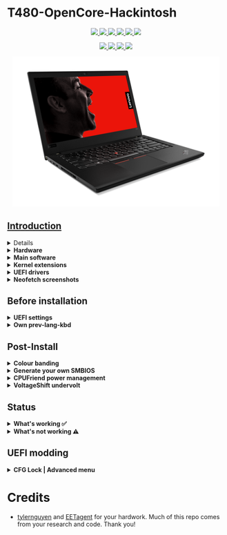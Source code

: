 # T480-OpenCore-Hackintosh

<p align="center">
<a href="https://www.apple.com/macos/monterey/">
  <img src="https://img.shields.io/badge/macOS-Monterey_v12.2-red.svg"/> </a>
<a href="https://pcsupport.lenovo.com/us/en/products/laptops-and-netbooks/thinkpad-t-series-laptops/thinkpad-t480-type-20l5-20l6/downloads/ds502355">
  <img src="https://img.shields.io/badge/BIOS-1.42-blue"/> </a>
<a href="https://github.com/acidanthera/OpenCorePkg">
  <img src="https://img.shields.io/badge/OpenCore-0.7.8-12AED6"/> </a>
<a href="https://github.com/isherlockliu/Thinkpad-T480-Hackintosh/issues"> 
  <img src="https://img.shields.io/github/issues/isherlockliu/Thinkpad-T480-Hackintosh"/> </a>
<a href="https://github.com/isherlockliu/Thinkpad-T480-Hackintosh/commits/master"> 
  <img src="https://img.shields.io/github/last-commit/isherlockliu/Thinkpad-T480-Hackintosh"/> </a>
<a href="https://github.com/isherlockliu/Thinkpad-T480-Hackintosh/issues?q=is%3Aissue+label%3A%22help+wanted%22+is%3Aclosed">
  <img src="https://img.shields.io/badge/need%20help-0-blue"/> </a>
</p>


<p align="center">
<a href="https://github.com/tylernguyen/obsidian-horizon/blob/main/LICENSE">
   <img src="https://img.shields.io/badge/License-The%20Unlicense-informational.svg"> </a>
<a href="https://damnthattelevision.com/Contact">
   <img src="https://img.shields.io/badge/%40-Contact-FFF27D"> </a>
<a href="https://damnthattelevision.com/Support">
   <img src="https://img.shields.io/badge/%24-Support-ff69b4.svg"> </a>
<a href="">
   <img src="https://img.shields.io/badge/Contributions-Welcome-orange.svg"> </a>
</p>


<p align="center">
<a href="https://github.com/isherlockliu/Thinkpad-T480-Hackintosh/">
  <img src="./Other/README Resources/T480.png" alt="Thinkpad T480" width="480">
</p>

## Introduction

<details> 
<summary><strong>General knowledge & credits</strong></summary>

- To install macOS follow the guides provided by [Dortania](https://dortania.github.io/getting-started/)

- Useful tools by [CorpNewt](https://github.com/corpnewt) and [headkaze](https://github.com/headkaze/Hackintool)

- [CREDITS](CREDITS.md) file

</details>  

<details>
<summary><strong>Hardware</strong></summary>
<br>

| Category  | Component                         | Note                                                         |
| --------- | --------------------------------- | ------------------------------------------------------------ |
| CPU       | Intel Core i7-8550U               | 20L5A01RHH                                                   |
| GPU       | Intel UHD 620                     | Disable MX150                                                |
| SSD       | LITEON T11 Plus 512               |                                                              |
| Memory    | 16GB DDR4 2400Mhz                 |                                                              |
| Battery   | Dual battery                      |                                                              |
| Camera    | 720p Camera                       |                                                              |
| Wifi & BT | Intel Wireless-AC 8265            | Use AirportItlwm for your macOS version and enjoy native Wi-Fi control |
| Input     | PS2 Keyboard & Synaptics TrackPad | [YogaSMC](https://github.com/zhen-zen/YogaSMC) for media keys like microphone switch, etc. PrtSc is mapped as F13. |
</details>  

<details>
<summary><strong>Main software</strong></summary>
<br>

| Component      | Version        |
| -------------- | -------------- |
| macOS Monterey | 12.2.1 (21D62) |
| OpenCore       | 0.7.8          |

</details>

<details>
<summary><strong>Kernel extensions</strong></summary>
<br>

| Kext                   | Version  |
| :--------------------- | -------- |
| AirportItlwm           | 2.1.0    |
| AppleALC               | 1.6.9    |
| CPUFriend              | 1.2.4    |
| CPUFriendDataProvider  | i7-8550U |
| IntelBluetoothFirmware | 2.1.0    |
| IntelMausi             | 1.0.7    |
| Lilu                   | 1.6.0    |
| NoTouchID              | 1.0.4    |
| HibernationFixup.kext  | 1.4.5    |
| VirtualSMC             | 1.2.3    |
| VoltageShift           | 1.22     |
| VoodooPS2Controller    | 2.2.7    |
| VoodooRMI              | 1.3.4    |
| VoodooSMBus            | 3.0.0    |
| WhateverGreen          | 1.5.7    |
| YogaSMC                | 1.5.1    |

</details>
  
<details>
<summary><strong>UEFI drivers</strong></summary>
<br>

|     Driver      | Version           |
| :-------------: | ----------------- |
|  AudioDxe.efi   | OpenCorePkg 0.7.8 |
|   HfsPlus.efi   | OcBinaryData      |
| OpenCanopy.efi  | OpenCorePkg 0.7.8 |
| OpenRuntime.efi | OpenCorePkg 0.7.8 |
</details> 


<details>
    <summary><strong>Neofetch screenshots</strong></summary>
    <br>
    <p float="left">
        <img src="./Other/README Resources/Neofetch Monterey.png" alt="Neofetch Monterey" width="660">
    </p>
</details> 


## Before installation

<details>  

<summary><strong>UEFI settings</strong></summary>
<br>

**Security**

- `Security Chip` **Disabled**
- `Memory Protection -> Execution Prevention` **Enabled**
- `Virtualization -> Intel Virtualization Technology` **Enabled**
- `Virtualization -> Intel VT-d Feature` **Enabled**
- `Anti-Theft -> Computrace -> Current Setting` **Disabled**
- `Secure Boot -> Secure Boot` **Disabled**
- `Intel SGX -> Intel SGX Control` **Disabled**
- `Device Guard` **Disabled**

**Startup**

- `UEFI/Legacy Boot` **UEFI Only**
- `CSM Support` **No**

**Thunderbolt**

- `Thunderbolt BIOS Assist Mode` **Disabled**
- `Wake by Thunderbolt(TM) 3` **Disabled**
- `Security Level` **User Authorization**
- `Support in Pre Boot Environment -> Thunderbolt(TM) device` **Enabled**

</details>  

<details>

<summary><strong>Own prev-lang-kbd</strong></summary>
<br>

Either add as a string or as a data ( HEX data [(ProperTree)](https://github.com/corpnewt/ProperTree) )

Format is lang-COUNTRY:keyboard

- 🇺🇸 | [0] en_US - U.S --> en-US:0 --> 656e2d55 533a30

etc.

[AppleKeyboardLayouts.txt](https://github.com/acidanthera/OpenCorePkg/blob/master/Utilities/AppleKeyboardLayouts/AppleKeyboardLayouts.txt)

</details>

## Post-Install

<details>  

<summary><strong>Colour banding</strong></summary>
<br>

If you encounter some serious colour banding issues ( Keep in mind that T480 1080p stock panel colour accuracy is not really good, cca 50-60% sRGB), your only solution is to replace GPU properties as bellow or replace the stock panel with one from T490 (400 nits, Low power).

```
<key>AAPL,ig-platform-id</key>
<data>AAAWGQ==</data>
<key>device-id</key>
<data>FhkAAA==</data>
</dict>
```

Do not use these any additional boot arguments! Get custom WhateverGreen version instead from Other folder

You can check your screen in gradient test [here](https://www.eizo.be/monitor-test/) or just by simple look at Launchpad background.

</details>  

<details>  

<summary><strong>Generate your own SMBIOS</strong></summary>
<br>

[GenSMBIOS](https://github.com/corpnewt/GenSMBIOS)

- MacBookPro14,1

- MacBookPro15,2

</details>  

<details>  

<summary><strong>CPUFriend power management</strong></summary>
<br>

Generate CPUFriendDataProvider for your machine [here](https://github.com/fewtarius/CPUFriendFriend) or use at your own risk files provided in the Other folder.

</details>  

<details>  

<summary><strong>VoltageShift undervolt</strong></summary>
<br>

It is possible to use VoltageShift directly from the EFI folder instead of disabling SIP. You need to use specific version provided in the Other folder.

```diff
! If you want to use this feature, enable it in config.plist
```
</details>  

## Status

<details>  

<summary><strong>What's working ✅</strong></summary>

- [x] Battery percentage

- [x] Bluetooth - Intel Wireless-AC 8265 (0x0A2B) 

- [x] Boot chime

- [x] Boot menu `OpenCanopy` 

- [x] CPU power management / performance `Now on par with Windows without XTU undervolt.`

- [x] FireVault 2 `No config.plist changes needed` 

- [x] GPU UHD 620 hardware acceleration / performance 

- [x] HDMI `Closed and opened lid. With audio.`

- [x] iMessage, FaceTime, App Store, iTunes Store. **Generate your own SMBIOS**

- [x] Intel I219V Ethernet port

- [x] Keyboard `Volume and brightness hotkeys. Another media keys with YogaSMC.`

- [x] Microphone `With keyboard switch using ThinkPad Assistant.`

- [x] Realtek® ALC3287 ("ALC257") Audio

- [x] SD card reader `Fortunately, USB connected.`

- [x] Sidecar wired `Works with 15,2 SMBIOS.`

- [x] Sleep/Wake 

- [x] TouchPad `1-5 fingers swipe works. Emulate force touch using longer and more voluminous touch.`

- [x] TrackPoint  `Works perfectly. Just like on Windows or Linux.`

- [x] USB Ports `USB Map is different for devices with Windows Hello camera.`

- [x] Web camera

- [x] Wifi - Intel Wireless-AC 8265 `Use HeliPort app for Wi-Fi control`

- [x] DRM `Widevine, validated on Firefox 82. WhateverGreen's DRM is broken on Big Sur`

- [x] Thunderbolt  

</details>  

<details>  

<summary><strong>What's not working ⚠️</strong></summary>

- [ ] Fingerprint reader  `There is finally after many years working driver for Linux (python-validity), don't expect macOS driver any time soon.`
- [ ] Sidecar wireless `If you want to use this feature, buy a compatible Broadcom card!`

</details>  

## UEFI modding

<details>  
<summary><strong>CFG Lock | Advanced menu</strong></summary>
<br>

<img align="left" src="./Other/README Resources/CH341a.jpg" alt="CH341a.jpg" width="220">

It's possible to unlock Advanced menu thus disable CFG Lock natively in UEFI + Other Advanced menu benefits. SPI Programmer CH341a is required

<br>
https://www.reddit.com/r/thinkpad/comments/ffqqx5/currently_testing_skyra1n/

[T480 consuming 60w (~85w total) - unlimited TDP : thinkpad](https://www.reddit.com/r/thinkpad/comments/g8fk51/t480_consuming_60w_85w_total_unlimited_tdp/)

[ThinkPad discord](discord.gg/Ybdz7AS)

</details>  

# Credits

- [tylernguyen](https://github.com/tylernguyen/x1c6-hackintosh) and [EETagent](https://github.com/EETagent/T480-OpenCore-Hackintosh) for your hardwork. Much of this repo comes from your research and code. Thank you!
